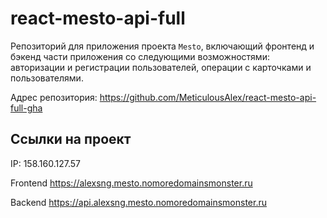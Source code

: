 
# react-mesto-api-full
Репозиторий для приложения проекта `Mesto`, включающий фронтенд и бэкенд части приложения со следующими возможностями: авторизации и регистрации пользователей, операции с карточками и пользователями.

Адрес репозитория: https://github.com/MeticulousAlex/react-mesto-api-full-gha

## Ссылки на проект

IP: 158.160.127.57

Frontend https://alexsng.mesto.nomoredomainsmonster.ru

Backend https://api.alexsng.mesto.nomoredomainsmonster.ru

